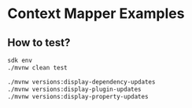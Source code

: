 # Context Mapper Examples

## How to test?

```bash
sdk env
./mvnw clean test

./mvnw versions:display-dependency-updates
./mvnw versions:display-plugin-updates
./mvnw versions:display-property-updates
```
